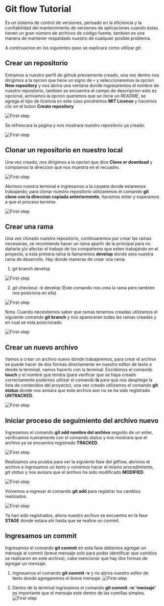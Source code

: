 # Git flow Tutorial
>
Es un sistema de control de versiones, pensado en la eficiencia y la confiabilidad del mantenimiento de versiones de aplicaciones cuando éstas tienen un gran número de archivos de código fuente, tambien es una manera de mantener respaldado nuestro de cualquier posible problema.
>
A continuacion en los siguientes paso se explicara como utilizar git:
>
## Crear un repositorio
>
Entramos a nuestro perfil de github previamente creado, una vez dentro nos dirigimos a la opcion que tiene un signo de `+` y seleccionaremos la opcion **New repository** y nos abrira una ventana donde ingresaremos el nombre de nuestro repositorio, tambien se encuentra el campo de descripcion esto es opcional, activamos la opcion queremos que se inicie un *README*, se agrega el tipo de licencia en este caso pondremos **MIT License** y hacemos clic en el boton **Create repository**
>
![First-step](https://github.com/CesarG91/Tatooine-HDH/blob/sprint/SPRINT-2/02-GIT/img/first.png)
>
Se refrescara la pagina y nos mostrara nuestro repositorio ya creado.
>
![First-step](https://github.com/CesarG91/Tatooine-HDH/blob/sprint/SPRINT-2/02-GIT/img/first2.png)
>
## Clonar un repositorio en nuestro local
>
Una vez creado, nos dirigimos a la opcion que dice **Clone or download** y compiamos la direccion que nos muestra en el recuadro.
>
![First-step](https://github.com/CesarG91/Tatooine-HDH/blob/sprint/SPRINT-2/02-GIT/img/clone-copy.jpg)
>
Abrimos nuestra terminal e ingresamos a la carpeta donde estaremos trabajando; para clonar nuestro repositorio utilizaremos el comando **git clone con la direccion copiada anteriormente**, hacemos enter y esperamos a que el proceso termine.
>
![First-step](https://github.com/CesarG91/Tatooine-HDH/blob/sprint/SPRINT-2/02-GIT/img/clone.jpg)
>
## Crear una rama
>
Una vez clonado nuestro repositorio, continuaremos por crear las ramas necesarias, se recomienda hacer un rama apartir de la principal para no dañarla y/o afectar el trabajo de los compañeros que esten trabajando en el proyecto, a esta primera rama la llamaremos **develop** donde sera nuestra rama de desarrollo.
Hay donde maneras de crear una rama:
>
1. git branch develop
>
![First-step](https://github.com/CesarG91/Tatooine-HDH/blob/sprint/SPRINT-2/02-GIT/img/branch.jpg)
>
2. git checkout -b develop (Este comando nos crea la rama pero tambien nos posiciona en ella)
>
![First-step](https://github.com/CesarG91/Tatooine-HDH/blob/sprint/SPRINT-2/02-GIT/img/branch-checkout.jpg)
>
Nota. Cuando necesitemos saber que ramas tenemos creadas utilizamos el siguiente comando **git branch** y nos apareceran todas las ramas creadas y en cual se esta posicionado.
>
![First-step](https://github.com/CesarG91/Tatooine-HDH/blob/sprint/SPRINT-2/02-GIT/img/list-branch.jpg)
>
## Crear un nuevo archivo
>
Vamos a crear un archivo nuevo donde trabajaremos, para crear el archivo se puede hacer de dos formas directamente en nuestro editor de texto o desde la terminal, vamos hacerlo con la terminal. Escribimos el comando **touch** y el nombre que tendra (para verificar que se haya creado correctamente podemos utilizar el comando **ls** para que nos despliege la lista de contenidos del proyecto), una vez creado utilizamos el comando **git status** donde nos avisara que este archivo aun no se ha sido registrado **UNTRACKED**.
>
![First-step](https://github.com/CesarG91/Tatooine-HDH/blob/sprint/SPRINT-2/02-GIT/img/create-file.jpg)
>
## Iniciar proceso de seguimiento del archivo nuevo
>
Ingresamos el comando **git add nombre del archivo** seguido de un enter, verificamos nuevamente con el comando status y nos mostrara que el archivo ya se encuentra registrado **TRACKED**.
>
![First-step](https://github.com/CesarG91/Tatooine-HDH/blob/sprint/SPRINT-2/02-GIT/img/tracing.jpg)
>
Realizamos una prueba para ver la siguiente fase del gitflow, abrimos el archivo e ingresamos un texto y volvemos hacer el mismo procedimiento, *git status* y nos avisara que el archivo ha sido modificado **MODIFIED**. 
>
![First-step](https://github.com/CesarG91/Tatooine-HDH/blob/sprint/SPRINT-2/02-GIT/img/modify.jpg)
>
Volvemos a ingresar el comando **git add** para registrar los cambios realizados.
>
![First-step](https://github.com/CesarG91/Tatooine-HDH/blob/sprint/SPRINT-2/02-GIT/img/tracing.jpg)
>
Ya han sido registrados, ahora nuestro archivo se encuentra en la fase **STAGE** donde estara ahi hasta que se realice un commit.
>
## Ingresamos un commit
>
Ingresamos el comando **git commit** en esta fase debemos agregar un mensaje al commit (breve mensaje solo para poder identificar que cambios se realizaron en este archivo), cabe mencionar que hay dos formas de agregar un mensaje.
>
1. Ingresamos el comando **git commit -v** y no abrira nuestro editor de texto donde agregaremos el breve mensaje.
![First-step](https://github.com/CesarG91/Tatooine-HDH/blob/sprint/SPRINT-2/02-GIT/img/commit-v.jpg)
>
2. Dentro de la terminal ingresamos el comando **git commit -m 'mensaje'** es importante que el mensaje este dentro de las comillas simples.
![First-step](https://github.com/CesarG91/Tatooine-HDH/blob/sprint/SPRINT-2/02-GIT/img/commit-terminal.jpg)
>